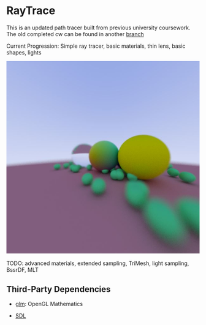 # RayTrace

This is an updated path tracer built from previous university coursework.
The old completed cw can be found in another [branch](https://github.com/ndrewfrost/RayTrace/tree/old_cw)

Current Progression:
Simple ray tracer, basic materials, thin lens, basic shapes, lights

![Example Image](examples/example.JPG)

TODO:
advanced materials, extended sampling, TriMesh, light sampling, BssrDF, MLT

## Third-Party Dependencies

- [glm](https://github.com/g-truc/glm): OpenGL Mathematics

- [SDL](https://www.libsdl.org/)
